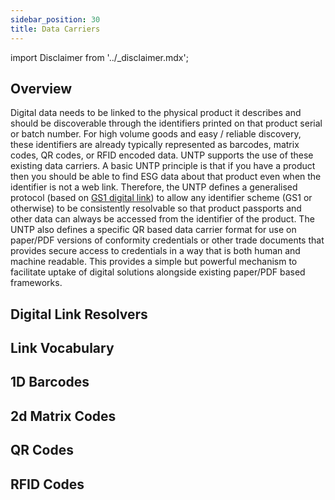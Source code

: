 ```yaml
---
sidebar_position: 30
title: Data Carriers
---
```


import Disclaimer from '../\_disclaimer.mdx';

<Disclaimer />

## Overview

Digital data needs to be linked to the physical product it describes and should be discoverable through the identifiers printed on that product serial or batch number. For high volume goods and easy / reliable discovery, these identifiers are already typically represented as barcodes, matrix codes, QR codes, or RFID encoded data. UNTP supports the use of these existing data carriers. A basic UNTP principle is that if you have a product then you should be able to find ESG data about that product even when the identifier is not a web link. Therefore, the UNTP defines a generalised protocol (based on [GS1 digital link](https://www.gs1.org/standards/gs1-digital-link)) to allow any identifier scheme (GS1 or otherwise) to be consistently resolvable so that product passports and other data can always be accessed from the identifier of the product. The UNTP also defines a specific QR based data carrier format for use on paper/PDF versions of conformity credentials or other trade documents that provides secure access to credentials in a way that is both human and machine readable.  This provides a simple but powerful mechanism to facilitate uptake of digital solutions alongside existing paper/PDF based frameworks.

## Digital Link Resolvers


## Link Vocabulary


## 1D Barcodes


## 2d Matrix Codes


## QR Codes


## RFID Codes


